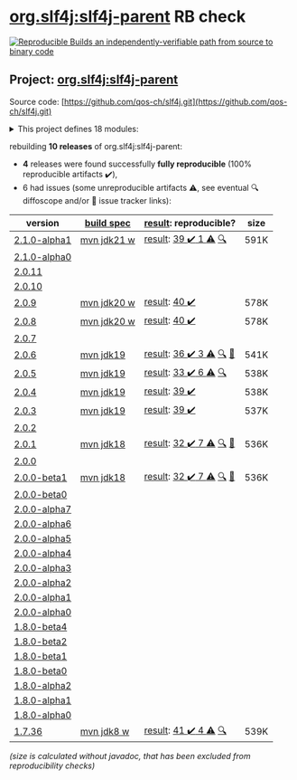 [org.slf4j:slf4j-parent](https://central.sonatype.com/artifact/org.slf4j/slf4j-parent/versions) RB check
=======

[![Reproducible Builds](https://reproducible-builds.org/images/logos/rb.svg) an independently-verifiable path from source to binary code](https://reproducible-builds.org/)

## Project: [org.slf4j:slf4j-parent](https://central.sonatype.com/artifact/org.slf4j/slf4j-parent/versions)

Source code: [https://github.com/qos-ch/slf4j.git](https://github.com/qos-ch/slf4j.git)

<details><summary>This project defines 18 modules:</summary>

* [org.slf4j:integration](https://central.sonatype.com/artifact/org.slf4j/integration/2.1.0-alpha1)
* [org.slf4j:jcl-over-slf4j](https://central.sonatype.com/artifact/org.slf4j/jcl-over-slf4j/2.1.0-alpha1)
* [org.slf4j:jul-to-slf4j](https://central.sonatype.com/artifact/org.slf4j/jul-to-slf4j/2.1.0-alpha1)
* [org.slf4j:log4j-over-slf4j](https://central.sonatype.com/artifact/org.slf4j/log4j-over-slf4j/2.1.0-alpha1)
* [org.slf4j:osgi-over-slf4j](https://central.sonatype.com/artifact/org.slf4j/osgi-over-slf4j/2.1.0-alpha1)
* [org.slf4j:slf4j-android](https://central.sonatype.com/artifact/org.slf4j/slf4j-android/2.1.0-alpha1)
* [org.slf4j:slf4j-api](https://central.sonatype.com/artifact/org.slf4j/slf4j-api/2.1.0-alpha1)
* [org.slf4j:slf4j-bom](https://central.sonatype.com/artifact/org.slf4j/slf4j-bom/2.1.0-alpha1)
* [org.slf4j:slf4j-ext](https://central.sonatype.com/artifact/org.slf4j/slf4j-ext/2.1.0-alpha1)
* [org.slf4j:slf4j-jcl](https://central.sonatype.com/artifact/org.slf4j/slf4j-jcl/2.1.0-alpha1)
* [org.slf4j:slf4j-jdk-platform-logging](https://central.sonatype.com/artifact/org.slf4j/slf4j-jdk-platform-logging/2.1.0-alpha1)
* [org.slf4j:slf4j-jdk14](https://central.sonatype.com/artifact/org.slf4j/slf4j-jdk14/2.1.0-alpha1)
* [org.slf4j:slf4j-log4j12](https://central.sonatype.com/artifact/org.slf4j/slf4j-log4j12/2.1.0-alpha1)
* [org.slf4j:slf4j-migrator](https://central.sonatype.com/artifact/org.slf4j/slf4j-migrator/2.1.0-alpha1)
* [org.slf4j:slf4j-nop](https://central.sonatype.com/artifact/org.slf4j/slf4j-nop/2.1.0-alpha1)
* [org.slf4j:slf4j-parent](https://central.sonatype.com/artifact/org.slf4j/slf4j-parent/2.1.0-alpha1)
* [org.slf4j:slf4j-reload4j](https://central.sonatype.com/artifact/org.slf4j/slf4j-reload4j/2.1.0-alpha1)
* [org.slf4j:slf4j-simple](https://central.sonatype.com/artifact/org.slf4j/slf4j-simple/2.1.0-alpha1)
</details>

rebuilding **10 releases** of org.slf4j:slf4j-parent:
- **4** releases were found successfully **fully reproducible** (100% reproducible artifacts :heavy_check_mark:),
- 6 had issues (some unreproducible artifacts :warning:, see eventual :mag: diffoscope and/or :memo: issue tracker links):

| version | [build spec](/BUILDSPEC.md) | [result](https://reproducible-builds.org/docs/jvm/): reproducible? | size |
| -- | --------- | ------ | -- |
| [2.1.0-alpha1](https://central.sonatype.com/artifact/org.slf4j/slf4j-parent/2.1.0-alpha1/pom) | [mvn jdk21 w](slf4j-2.1.0-alpha1.buildspec) | [result](slf4j-bom-2.1.0-alpha1.buildinfo): [39 :heavy_check_mark:  1 :warning:](slf4j-bom-2.1.0-alpha1.buildcompare) [:mag:](slf4j-bom-2.1.0-alpha1.diffoscope) | 591K |
| [2.1.0-alpha0](https://central.sonatype.com/artifact/org.slf4j/slf4j-parent/2.1.0-alpha0/pom) | | | |
| [2.0.11](https://central.sonatype.com/artifact/org.slf4j/slf4j-parent/2.0.11/pom) | | | |
| [2.0.10](https://central.sonatype.com/artifact/org.slf4j/slf4j-parent/2.0.10/pom) | | | |
| [2.0.9](https://central.sonatype.com/artifact/org.slf4j/slf4j-parent/2.0.9/pom) | [mvn jdk20 w](slf4j-2.0.9.buildspec) | [result](slf4j-bom-2.0.9.buildinfo): [40 :heavy_check_mark: ](slf4j-bom-2.0.9.buildcompare) | 578K |
| [2.0.8](https://central.sonatype.com/artifact/org.slf4j/slf4j-parent/2.0.8/pom) | [mvn jdk20 w](slf4j-2.0.8.buildspec) | [result](slf4j-bom-2.0.8.buildinfo): [40 :heavy_check_mark: ](slf4j-bom-2.0.8.buildcompare) | 578K |
| [2.0.7](https://central.sonatype.com/artifact/org.slf4j/slf4j-parent/2.0.7/pom) | | | |
| [2.0.6](https://central.sonatype.com/artifact/org.slf4j/slf4j-parent/2.0.6/pom) | [mvn jdk19](slf4j-2.0.6.buildspec) | [result](slf4j-parent-2.0.6.buildinfo): [36 :heavy_check_mark:  3 :warning:](slf4j-parent-2.0.6.buildcompare) [:mag:](slf4j-parent-2.0.6.diffoscope) [:memo:](https://github.com/qos-ch/slf4j/pull/355) | 541K |
| [2.0.5](https://central.sonatype.com/artifact/org.slf4j/slf4j-parent/2.0.5/pom) | [mvn jdk19](slf4j-2.0.5.buildspec) | [result](slf4j-parent-2.0.5.buildinfo): [33 :heavy_check_mark:  6 :warning:](slf4j-parent-2.0.5.buildcompare) [:mag:](slf4j-parent-2.0.5.diffoscope) | 538K |
| [2.0.4](https://central.sonatype.com/artifact/org.slf4j/slf4j-parent/2.0.4/pom) | [mvn jdk19](slf4j-2.0.4.buildspec) | [result](slf4j-parent-2.0.4.buildinfo): [39 :heavy_check_mark: ](slf4j-parent-2.0.4.buildcompare) | 538K |
| [2.0.3](https://central.sonatype.com/artifact/org.slf4j/slf4j-parent/2.0.3/pom) | [mvn jdk19](slf4j-2.0.3.buildspec) | [result](slf4j-parent-2.0.3.buildinfo): [39 :heavy_check_mark: ](slf4j-parent-2.0.3.buildcompare) | 537K |
| [2.0.2](https://central.sonatype.com/artifact/org.slf4j/slf4j-parent/2.0.2/pom) | | | |
| [2.0.1](https://central.sonatype.com/artifact/org.slf4j/slf4j-parent/2.0.1/pom) | [mvn jdk18](slf4j-2.0.1.buildspec) | [result](slf4j-parent-2.0.1.buildinfo): [32 :heavy_check_mark:  7 :warning:](slf4j-parent-2.0.1.buildcompare) [:mag:](slf4j-parent-2.0.1.diffoscope) [:memo:](https://github.com/jvm-repo-rebuild/reproducible-central/issues/77) | 536K |
| [2.0.0](https://central.sonatype.com/artifact/org.slf4j/slf4j-parent/2.0.0/pom) | | | |
| [2.0.0-beta1](https://central.sonatype.com/artifact/org.slf4j/slf4j-parent/2.0.0-beta1/pom) | [mvn jdk18](slf4j-2.0.0-beta1.buildspec) | [result](slf4j-parent-2.0.0-beta1.buildinfo): [32 :heavy_check_mark:  7 :warning:](slf4j-parent-2.0.0-beta1.buildcompare) [:mag:](slf4j-parent-2.0.0-beta1.diffoscope) [:memo:](https://github.com/jvm-repo-rebuild/reproducible-central/issues/77) | 536K |
| [2.0.0-beta0](https://central.sonatype.com/artifact/org.slf4j/slf4j-parent/2.0.0-beta0/pom) | | | |
| [2.0.0-alpha7](https://central.sonatype.com/artifact/org.slf4j/slf4j-parent/2.0.0-alpha7/pom) | | | |
| [2.0.0-alpha6](https://central.sonatype.com/artifact/org.slf4j/slf4j-parent/2.0.0-alpha6/pom) | | | |
| [2.0.0-alpha5](https://central.sonatype.com/artifact/org.slf4j/slf4j-parent/2.0.0-alpha5/pom) | | | |
| [2.0.0-alpha4](https://central.sonatype.com/artifact/org.slf4j/slf4j-parent/2.0.0-alpha4/pom) | | | |
| [2.0.0-alpha3](https://central.sonatype.com/artifact/org.slf4j/slf4j-parent/2.0.0-alpha3/pom) | | | |
| [2.0.0-alpha2](https://central.sonatype.com/artifact/org.slf4j/slf4j-parent/2.0.0-alpha2/pom) | | | |
| [2.0.0-alpha1](https://central.sonatype.com/artifact/org.slf4j/slf4j-parent/2.0.0-alpha1/pom) | | | |
| [2.0.0-alpha0](https://central.sonatype.com/artifact/org.slf4j/slf4j-parent/2.0.0-alpha0/pom) | | | |
| [1.8.0-beta4](https://central.sonatype.com/artifact/org.slf4j/slf4j-parent/1.8.0-beta4/pom) | | | |
| [1.8.0-beta2](https://central.sonatype.com/artifact/org.slf4j/slf4j-parent/1.8.0-beta2/pom) | | | |
| [1.8.0-beta1](https://central.sonatype.com/artifact/org.slf4j/slf4j-parent/1.8.0-beta1/pom) | | | |
| [1.8.0-beta0](https://central.sonatype.com/artifact/org.slf4j/slf4j-parent/1.8.0-beta0/pom) | | | |
| [1.8.0-alpha2](https://central.sonatype.com/artifact/org.slf4j/slf4j-parent/1.8.0-alpha2/pom) | | | |
| [1.8.0-alpha1](https://central.sonatype.com/artifact/org.slf4j/slf4j-parent/1.8.0-alpha1/pom) | | | |
| [1.8.0-alpha0](https://central.sonatype.com/artifact/org.slf4j/slf4j-parent/1.8.0-alpha0/pom) | | | |
| [1.7.36](https://central.sonatype.com/artifact/org.slf4j/slf4j-parent/1.7.36/pom) | [mvn jdk8 w](slf4j-1.7.36.buildspec) | [result](slf4j-parent-1.7.36.buildinfo): [41 :heavy_check_mark:  4 :warning:](slf4j-parent-1.7.36.buildcompare) [:mag:](slf4j-parent-1.7.36.diffoscope) | 539K |

<i>(size is calculated without javadoc, that has been excluded from reproducibility checks)</i>
